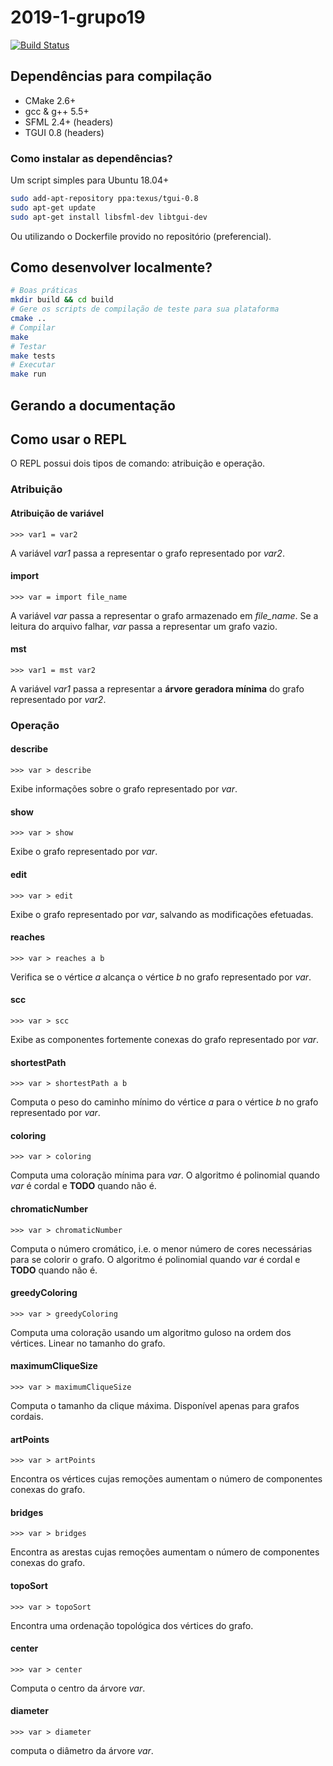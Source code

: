 # 2019-1-grupo19
[![Build Status](https://travis-ci.com/pds2-dcc-ufmg/2019-1-grupo19.svg?token=Mnxg5DUtyLmLApyc8NAT&branch=master)](https://travis-ci.com/pds2-dcc-ufmg/2019-1-grupo19)

## Dependências para compilação
- CMake 2.6+
- gcc & g++ 5.5+
- SFML 2.4+ (headers)
- TGUI 0.8 (headers)

### Como instalar as dependências?
Um script simples para Ubuntu 18.04+
```bash
sudo add-apt-repository ppa:texus/tgui-0.8
sudo apt-get update
sudo apt-get install libsfml-dev libtgui-dev
```
Ou utilizando o Dockerfile provido no repositório (preferencial).

## Como desenvolver localmente?
```bash
# Boas práticas
mkdir build && cd build
# Gere os scripts de compilação de teste para sua plataforma
cmake ..
# Compilar
make
# Testar
make tests
# Executar
make run
```

## Gerando a documentação

## Como usar o REPL
O REPL possui dois tipos de comando: atribuição e operação.

### Atribuição

#### Atribuição de variável
```
>>> var1 = var2
```
A variável *var1* passa a representar o grafo representado por *var2*.

#### import
```
>>> var = import file_name
```
A variável *var* passa a representar o grafo armazenado em *file_name*. Se a leitura do arquivo falhar, *var* passa a representar um grafo vazio.

#### mst
```
>>> var1 = mst var2
```
A variável *var1* passa a representar a **árvore geradora mínima** do grafo representado por *var2*.

### Operação

#### describe
```
>>> var > describe
```
Exibe informações sobre o grafo representado por *var*.

#### show
```
>>> var > show
```
Exibe o grafo representado por *var*.

#### edit
```
>>> var > edit
```
Exibe o grafo representado por *var*, salvando as modificações efetuadas.

#### reaches
```
>>> var > reaches a b
```
Verifica se o vértice *a* alcança o vértice *b* no grafo representado por *var*.

#### scc
```
>>> var > scc
```
Exibe as componentes fortemente conexas do grafo representado por *var*.

#### shortestPath
```
>>> var > shortestPath a b
```
Computa o peso do caminho mínimo do vértice *a* para o vértice *b* no grafo representado por *var*.

#### coloring
```
>>> var > coloring
```
Computa uma coloração mínima para *var*. O algoritmo é polinomial quando *var* é cordal e **TODO** quando não é.

#### chromaticNumber
```
>>> var > chromaticNumber
```
Computa o número cromático, i.e. o menor número de cores necessárias para se colorir o grafo. O algoritmo é polinomial quando *var* é cordal e **TODO** quando não é.

#### greedyColoring
```
>>> var > greedyColoring
```
Computa uma coloração usando um algoritmo guloso na ordem dos vértices. Linear no tamanho do grafo.

#### maximumCliqueSize
```
>>> var > maximumCliqueSize
```
Computa o tamanho da clique máxima. Disponível apenas para grafos cordais.

#### artPoints
```
>>> var > artPoints
```
Encontra os vértices cujas remoções aumentam o número de componentes conexas do grafo.

#### bridges
```
>>> var > bridges
```
Encontra as arestas cujas remoções aumentam o número de componentes conexas do grafo.

#### topoSort
```
>>> var > topoSort
```
Encontra uma ordenação topológica dos vértices do grafo.

#### center
```
>>> var > center
```
Computa o centro da árvore *var*.

#### diameter
```
>>> var > diameter
```
computa o diâmetro da árvore *var*.
